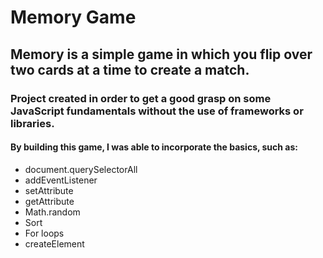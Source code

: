 # Memory Game
<h2>Memory is a simple game in which you flip over two cards at a time to create a match.</h2>

<h3>Project created in order to get a good grasp on some JavaScript fundamentals without the use of frameworks or libraries.</h3>
<h4>By building this game, I was able to incorporate the basics, such as:</h4>
<ul>
<li>document.querySelectorAll</li>
<li>addEventListener</li>
<li>setAttribute</li>
<li>getAttribute</li>
<li>Math.random</li>
<li>Sort</li>
<li>For loops</li>
<li>createElement</li>
</ul>
